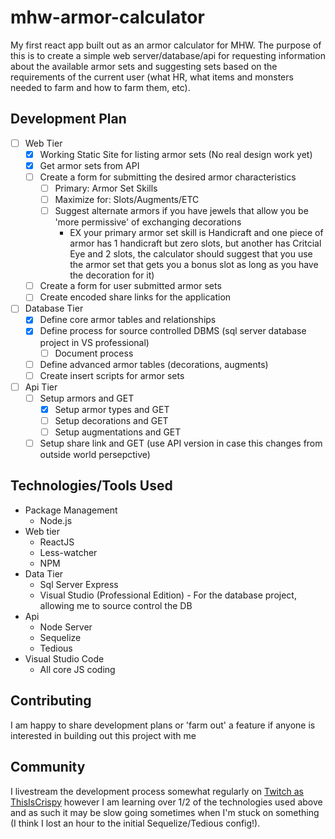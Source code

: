 # mhw-armor-calculator

My first react app built out as an armor calculator for MHW. The purpose of this is to create a simple web server/database/api for requesting information about the available armor sets and suggesting sets based on the requirements of the current user (what HR, what items and monsters needed to farm and how to farm them, etc).

## Development Plan

- [ ] Web Tier
  - [x] Working Static Site for listing armor sets (No real design work yet)
  - [x] Get armor sets from API
  - [ ] Create a form for submitting the desired armor characteristics
    - [ ] Primary: Armor Set Skills
    - [ ] Maximize for: Slots/Augments/ETC
    - [ ] Suggest alternate armors if you have jewels that allow you be 'more permissive' of exchanging decorations
      * EX your primary armor set skill is Handicraft and one piece of armor has 1 handicraft but zero slots, but another has Critcial Eye and 2 slots, the calculator should suggest that you use the armor set that gets you a bonus slot as long as you have the decoration for it)
  - [ ] Create a form for user submitted armor sets
  - [ ] Create encoded share links for the application
- [ ] Database Tier
  - [x] Define core armor tables and relationships
  - [x] Define process for source controlled DBMS (sql server database project in VS professional)
    - [ ] Document process
  - [ ] Define advanced armor tables (decorations, augments)
  - [ ] Create insert scripts for armor sets
- [ ] Api Tier
  - [ ] Setup armors and GET
    - [x] Setup armor types and GET
    - [ ] Setup decorations and GET
    - [ ] Setup augmentations and GET
  - [ ] Setup share link and GET (use API version in case this changes from outside world persepctive)

## Technologies/Tools Used

* Package Management
    * Node.js
* Web tier
    * ReactJS
    * Less-watcher
    * NPM
* Data Tier 
    * Sql Server Express
    * Visual Studio (Professional Edition) - For the database project, allowing me to source control the DB
* Api
    * Node Server
    * Sequelize
    * Tedious
* Visual Studio Code
    * All core JS coding

## Contributing

I am happy to share development plans or 'farm out' a feature if anyone is interested in building out this project with me

## Community

I livestream the development process somewhat regularly on [Twitch as ThisIsCrispy](https://www.twitch.tv/thisiscrispy) however I am learning over 1/2 of the technologies used above and as such it may be slow going sometimes when I'm stuck on something (I think I lost an hour to the initial Sequelize/Tedious config!).
